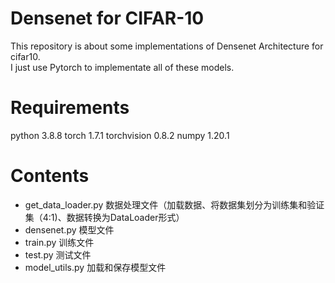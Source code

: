 # Densenet for CIFAR-10
This repository is about some implementations of Densenet Architecture for cifar10.  
I just use Pytorch to implementate all of these models.  

# Requirements
python 3.8.8
torch  1.7.1
torchvision 0.8.2
numpy  1.20.1

# Contents
- get_data_loader.py 数据处理文件（加载数据、将数据集划分为训练集和验证集（4:1)、数据转换为DataLoader形式）
- densenet.py 模型文件
- train.py 训练文件
- test.py 测试文件
- model_utils.py 加载和保存模型文件
